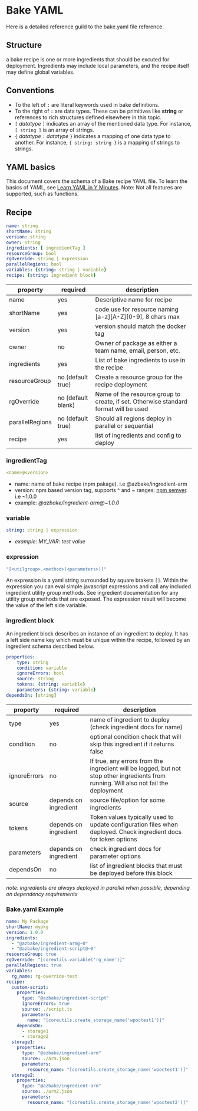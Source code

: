 # Bake YAML

Here is a detailed reference guild to the bake.yaml file reference.

## Structure

a bake recipe is one or more ingredients that should be excuted for deployment. Ingredients may include local parameters, and the recipe itself may define global variables.

## Conventions

* To the left of `:` are literal keywords used in bake definitions.
* To the right of `:` are data types. These can be primitives like **string** or references to rich structures defined elsewhere in this topic.
* `[` *datatype* `]` indicates an array of the mentioned data type. For instance, `[ string ]` is an array of strings.
* `{` *datatype* `:` *datatype* `}` indicates a mapping of one data type to another. For instance, `{ string: string }` is a mapping of strings to strings.

## YAML basics

This document covers the schema of a Bake recipe YAML file.
To learn the basics of YAML, see [Learn YAML in Y Minutes](https://learnxinyminutes.com/docs/yaml/).
Note: Not all features are supported, such as functions.

## Recipe

```yaml
name: string
shortName: string
version: string
owner: string
ingredients: [ ingredientTag ]
resourceGroup: bool
rgOverride: string | expression
parallelRegions: bool
variables: {string: string | variable}
recipe: {string: ingredient block}
```

| property | required | description|
|----------|----------|------------|
|name|yes|Descriptive name for recipe|
|shortName|yes|code use for resource naming [a-z][A-Z][0-9], 8 chars max|
|version|yes|version should match the docker tag|
|owner|no|Owner of package as either a team name, email, person, etc.|
|ingredients|yes|List of bake ingredients to use in the recipe|
|resourceGroup|no (default true)|Create a resource group for the recipe deployment |
|rgOverride|no (default blank)|Name of the resource group to create, if set. Otherwise standard format will be used|
|parallelRegions|no (default true)|Should all regions deploy in parallel or sequential|
|recipe|yes|list of ingredients and config to deploy|

### ingredientTag

```yaml
<name>@<version>
```

* name: name of bake recipe (npm pakage). i.e @azbake/ingredient-arm
* version: npm based version tag, supports ^ and ~ ranges: [npm semver](https://github.com/npm/node-semver#tilde-ranges-123-12-1). i.e ~1.0.0
* example: *@azbake/ingredient-arm@~1.0.0*

### variable

```yaml
string: string | expression
```

* *example: MY_VAR: test value*

### expression

```yaml
"[<utilgroup>.<method>(<parameters>)]"
```

An expression is a yaml string surrounded by square brakets `[]`. Within the expression you can eval simple javascript expressions and call any included ingredient utility group methods. See ingredient documentation for any utility group methods that are exposed. The expression result will become the value of the left side variable.

### ingredient block

An ingredient block describes an instance of an ingredient to deploy. It has a left side name key which must be unique within the recipe, followed by an ingredient schema described below.

```yaml
properties:
    type: string
    condition: variable
    ignoreErrors: bool
    source: string
    tokens: {string: variable}
    parameters: {string: variable}
dependsOn: [string]
```

| property | required | description|
|----------|----------|------------|
|type|yes|name of ingredient to deploy (check ingredient docs for name)|
|condition|no|optional condition check that will skip this ingredient if it returns false|
|ignoreErrors|no|If true, any errors from the ingredient will be logged, but not stop other ingredients from running. Will also not fail the deployment|
|source|depends on ingredient|source file/option for some ingredients|
|tokens|depends on ingredient|Token values typically used to update configuration files when deployed.  Check ingredient docs for token options|
|parameters|depends on ingredient|check ingredient docs for parameter options|
|dependsOn|no|list of ingredient blocks that must be deployed before this block|

*note: ingredients are always deployed in parallel when possible, depending on dependency requirements*

### Bake.yaml Example

```yaml
name: My Package
shortName: mypkg
version: 1.0.0
ingredients:
  - "@azbake/ingredient-arm@~0"
  - "@azbake/ingredient-script@~0"
resourceGroup: true
rgOverride: "[coreutils.variable('rg_name')]"
parallelRegions: true
variables:
  rg_name: rg-override-test
recipe:
  custom-script:
    properties:
      type: "@azbake/ingredient-script"
      ignoreErrors: true
      source: ./script.ts
      parameters:
        name: "[coreutils.create_storage_name('wpoctest1')]"
    dependsOn:
      - storage1
      - storage2
  storage1:
    properties:
      type: "@azbake/ingredient-arm"
      source: ./arm.json
      parameters:
        resource_name: "[coreutils.create_storage_name('wpoctest1')]"
  storage2:
    properties:
      type: "@azbake/ingredient-arm"
      source: ./arm2.json
      parameters:
        resource_name: "[coreutils.create_storage_name('wpoctest2')]"
```